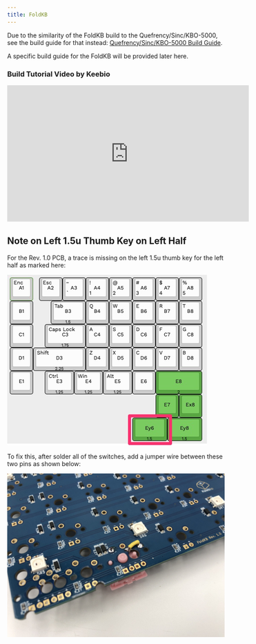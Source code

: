 ```yaml
---
title: FoldKB 
---
```


Due to the similarity of the FoldKB build to the Quefrency/Sinc/KBO-5000, see the build guide for that instead: [Quefrency/Sinc/KBO-5000  Build Guide](quefrency-rev2-sinc-build-guide.md).

A specific build guide for the FoldKB will be provided later here.

### Build Tutorial Video by Keebio

<iframe width="560" height="315" src="https://www.youtube.com/embed/fFBcpQkd0kk" title="YouTube video player" frameborder="0" allow="accelerometer; autoplay; clipboard-write; encrypted-media; gyroscope; picture-in-picture" allowfullscreen></iframe>

## Note on Left 1.5u Thumb Key on Left Half

For the Rev. 1.0 PCB, a trace is missing on the left 1.5u thumb key for the left half as marked here:

![](./assets/images/foldkb/bad-1.5u.jpg)

To fix this, after solder all of the switches, add a jumper wire between these two pins as shown below:

![](./assets/images/foldkb/jumper-1.5u.jpg)
